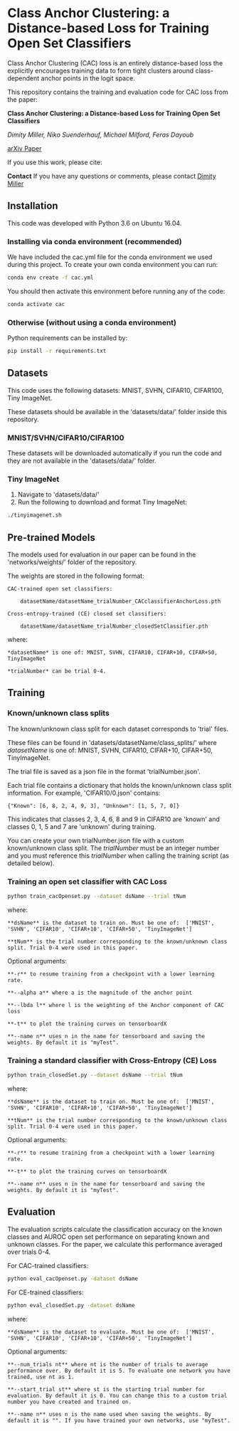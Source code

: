 # Class Anchor Clustering: a Distance-based Loss for Training Open Set Classifiers

Class Anchor Clustering (CAC) loss is an entirely distance-based loss the explicitly encourages training data to form tight clusters around class-dependent anchor points in the logit space.

This repository contains the training and evaluation code for CAC loss from the paper:

**Class Anchor Clustering: a Distance-based Loss for Training Open Set Classifiers**

*Dimity Miller, Niko Suenderhauf, Michael Milford, Feras Dayoub*

[arXiv Paper](https://arxiv.org/abs/2004.02434)

If you use this work, please cite:

<!-- ```text
@inproceedings{morrison2018closing,
	title={{Closing the Loop for Robotic Grasping: A Real-time, Generative Grasp Synthesis Approach}},
	author={Morrison, Douglas and Corke, Peter and Leitner, J\"urgen},
	booktitle={Proc.\ of Robotics: Science and Systems (RSS)},
	year={2018}
}
```
 -->

**Contact**
If you have any questions or comments, please contact [Dimity Miller](mailto:dimity.miller@hdr.qut.edu.au)

## Installation

This code was developed with Python 3.6 on Ubuntu 16.04.
 
### Installing via conda environment (recommended)
We have included the cac.yml file for the conda environment we used during this project. To create your own conda environment you can run:

```bash
conda env create -f cac.yml
```

You should then activate this environment before running any of the code:

```bash
conda activate cac
```

### Otherwise (without using a conda environment)
Python requirements can be installed by:

```bash
pip install -r requirements.txt
```

## Datasets
This code uses the following datasets: MNIST, SVHN, CIFAR10, CIFAR100, Tiny ImageNet.

These datasets should be available in the 'datasets/data/' folder inside this repository. 

### MNIST/SVHN/CIFAR10/CIFAR100
These datasets will be downloaded automatically if you run the code and they are not available in the 'datasets/data/' folder.

### Tiny ImageNet
1. Navigate to 'datasets/data/'
2. Run the following to download and format Tiny ImageNet:
```bash
./tinyimagenet.sh
```

## Pre-trained Models
The models used for evaluation in our paper can be found in the 'networks/weights/' folder of the repository.

The weights are stored in the following format:

	CAC-trained open set classifiers:
		
		datasetName/datasetName_trialNumber_CACclassifierAnchorLoss.pth
	
	Cross-entropy-trained (CE) closed set classifiers:
		
		datasetName/datasetName_trialNumber_closedSetClassifier.pth

where:

	*datasetName* is one of: MNIST, SVHN, CIFAR10, CIFAR+10, CIFAR+50, TinyImageNet
	
	*trialNumber* can be trial 0-4. 

## Training 
### Known/unknown class splits
The known/unknown class split for each dataset corresponds to 'trial' files. 

These files can be found in 'datasets/datasetName/class_splits/' where *datasetName* is one of: MNIST, SVHN, CIFAR10, CIFAR+10, CIFAR+50, TinyImageNet.

The trial file is saved as a json file in the format 'trialNumber.json'.

Each trial file contains a dictionary that holds the known/unknown class split information. For example, 'CIFAR10/0.json' contains:

```{python}
{"Known": [6, 8, 2, 4, 9, 3], "Unknown": [1, 5, 7, 0]}
```

This indicates that classes 2, 3, 4, 6, 8 and 9 in CIFAR10 are 'known' and classes 0, 1, 5 and 7 are 'unknown' during training.

You can create your own trialNumber.json file with a custom known/unknown class split. The *trialNumber* must be an integer number and you must reference this *trialNumber* when calling the training script (as detailed below).


### Training an open set classifier with CAC Loss
```bash
python train_cacOpenset.py --dataset dsName --trial tNum 
```
where:

	**dsName** is the dataset to train on. Must be one of:  ['MNIST', 'SVHN', 'CIFAR10', 'CIFAR+10', 'CIFAR+50', 'TinyImageNet']
	
	**tNum** is the trial number corresponding to the known/unknown class split. Trial 0-4 were used in this paper.

Optional arguments:

	**-r** to resume training from a checkpoint with a lower learning rate.
	
	**--alpha a** where a is the magnitude of the anchor point
	
	**--lbda l** where l is the weighting of the Anchor component of CAC loss
	
	**-t** to plot the training curves on tensorboardX
	
	**--name n** uses n in the name for tensorboard and saving the weights. By default it is "myTest". 


### Training a standard classifier with Cross-Entropy (CE) Loss
```bash
python train_closedSet.py --dataset dsName --trial tNum 
```
where:

	**dsName** is the dataset to train on. Must be one of:  ['MNIST', 'SVHN', 'CIFAR10', 'CIFAR+10', 'CIFAR+50', 'TinyImageNet']
	
	**tNum** is the trial number corresponding to the known/unknown class split. Trial 0-4 were used in this paper.

Optional arguments:
	
	**-r** to resume training from a checkpoint with a lower learning rate.
	
	**-t** to plot the training curves on tensorboardX
	
	**--name n** uses n in the name for tensorboard and saving the weights. By default it is "myTest". 


## Evaluation
The evaluation scripts calculate the classification accuracy on the known classes and AUROC open set performance on separating known and unknown classes. For the paper, we calculate this performance averaged over trials 0-4.

For CAC-trained classifiers:
```bash
python eval_cacOpenset.py -dataset dsName 
```

For CE-trained classifiers:
```bash
python eval_closedSet.py -dataset dsName 
```

where:

	**dsName** is the dataset to evaluate. Must be one of:  ['MNIST', 'SVHN', 'CIFAR10', 'CIFAR+10', 'CIFAR+50', 'TinyImageNet']

Optional arguments:

	**--num_trials nt** where nt is the number of trials to average performance over. By default it is 5. To evaluate one network you have trained, use nt as 1. 
	
	**--start_trial st** where st is the starting trial number for evaluation. By default it is 0. You can change this to a custom trial number you have created and trained on. 
	
	**--name n** uses n is the name used when saving the weights. By default it is "". If you have trained your own networks, use "myTest".

